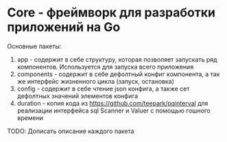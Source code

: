 # Core - фреймворк для разработки приложений на Go

Основные пакеты:
1) app - содержит в себе структуру, которая позволяет запускать ряд компонентов. Используется для запуска всего приложения
2) components - содержит в себе дефолтный конфиг компонента, а так же интерфейс жизненного цикла (запуск, остановка)
3) config - содержит в себе чтение json конфига, а также сет дефолтных значений элементов конфига
4) duration - копия кода из https://github.com/teepark/pqinterval для реализации интерфейса sql Scanner и Valuer с помощью гошного времени

TODO: Дописать описание каждого пакета